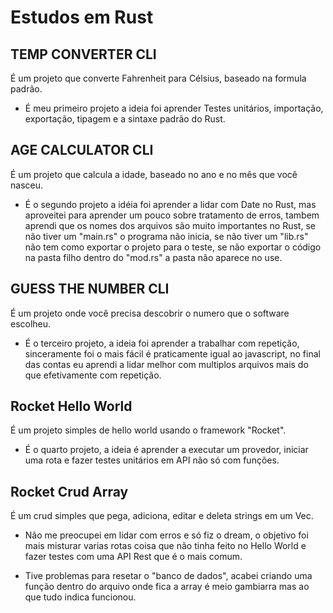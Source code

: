 # Estudos em Rust

## TEMP CONVERTER CLI

É um projeto que converte Fahrenheit para Célsius, baseado na formula padrão.

- É meu primeiro projeto a ideia foi aprender Testes unitários, importação, exportação, tipagem e a sintaxe padrão do Rust.

## AGE CALCULATOR CLI

É um projeto que calcula a idade, baseado no ano e no mês que você nasceu.

- É o segundo projeto a idéia foi aprender a lidar com Date no Rust, mas aproveitei para aprender um pouco sobre tratamento de erros, tambem aprendi que os nomes dos arquivos são muito importantes no Rust, se não tiver um "main.rs" o programa não inicia, se não tiver um "lib.rs" não tem como exportar o projeto para o teste, se não exportar o código na pasta filho dentro do "mod.rs" a pasta não aparece no use.

## GUESS THE NUMBER CLI

É um projeto onde você precisa descobrir o numero que o software escolheu.

- É o terceiro projeto, a ideia foi aprender a trabalhar com repetição, sinceramente foi o mais fácil é praticamente igual ao javascript, no final das contas eu aprendi a lidar melhor com multiplos arquivos mais do que efetivamente com repetição.

## Rocket Hello World

É um projeto simples de hello world usando o framework "Rocket".

- É o quarto projeto, a ideia é aprender a executar um provedor, iniciar uma rota e fazer testes unitários em API não só com funções.

## Rocket Crud Array

É um crud simples que pega, adiciona, editar e deleta strings em um Vec.

- Não me preocupei em lidar com erros e só fiz o dream, o objetivo foi mais misturar varias rotas coisa que não tinha feito no Hello World e fazer testes com uma API Rest que é o mais comum.

- Tive problemas para resetar o "banco de dados", acabei criando uma função dentro do arquivo onde fica a array é meio gambiarra mas ao que tudo indica funcionou.